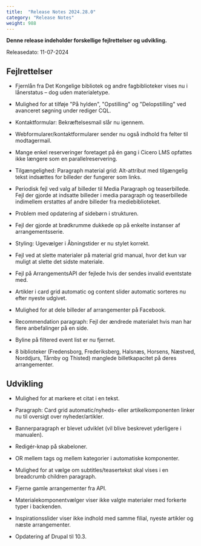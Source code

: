 ```yaml
---
title:  "Release Notes 2024.28.0"
category: "Release Notes"
weight: 988
---
```


**Denne release indeholder forskellige fejlrettelser og udvikling.**

Releasedato: 11-07-2024

## Fejlrettelser

-	Fjernlån fra Det Kongelige bibliotek og andre fagbiblioteker vises nu i lånerstatus – dog uden materialetype.
  
-	Mulighed for at tilføje "På hylden", "Opstilling" og "Delopstilling" ved avanceret søgning under rediger CQL.
  
-	Kontaktformular: Bekræftelsesmail slår nu igennem.
  
-	Webformularer/kontaktformularer sender nu også indhold fra felter til modtagermail.
  
-	Mange enkel reserveringer foretaget på én gang i Cicero LMS opfattes ikke længere som en parallelreservering.
  
-	Tilgængelighed: Paragraph material grid: Alt-attribut med tilgængelig tekst indsættes for billeder der fungerer som links.
  
-	Periodisk fejl ved valg af billeder til Media Paragraph og teaserbillede. Fejl der gjorde at indsatte billeder i media paragraph og teaserbillede indimellem erstattes af andre billeder fra mediebiblioteket.
  
-	Problem med opdatering af sidebørn i strukturen.
  
-	Fejl der gjorde at brødkrumme dukkede op på enkelte instanser af arrangementsserie.
  
-	Styling: Ugevælger i Åbningstider er nu stylet korrekt.
  
-	Fejl ved at slette materialer på material grid manual, hvor det kun var muligt at slette det sidste materiale.
  
-	Fejl på ArrangementsAPI der fejlede hvis der sendes invalid eventstate med.
  
-	Artikler i card grid automatic og content slider automatic sorteres nu efter nyeste udgivet.
  
-	Mulighed for at dele billeder af arrangementer på Facebook.
  
-	Recommendation paragraph: Fejl der ændrede materialet hvis man har flere anbefalinger på en side.
  
-	Byline på filtered event list er nu fjernet.
  
-	8 biblioteker (Fredensborg, Frederiksberg, Halsnæs, Horsens, Næstved, Norddjurs, Tårnby og Thisted) manglede billetkapacitet på deres arrangementer.
  

  

## Udvikling

- Mulighed for at markere et citat i en tekst.
  
- Paragraph: Card grid automatic/nyheds- eller artikelkomponenten linker nu til oversigt over nyheder/artikler.

- Bannerparagraph er blevet udviklet (vil blive beskrevet yderligere i manualen).

- Redigér-knap på skabeloner.

- OR mellem tags og mellem kategorier i automatiske komponenter.

- Mulighed for at vælge om subtitles/teasertekst skal vises i en breadcrumb children paragraph.

- Fjerne gamle arrangementer fra API.

- Materialekomponentvælger viser ikke valgte materialer med forkerte typer i backenden.

- Inspirationsslider viser ikke indhold med samme filial, nyeste artikler og næste arrangementer.

- Opdatering af Drupal til 10.3.

